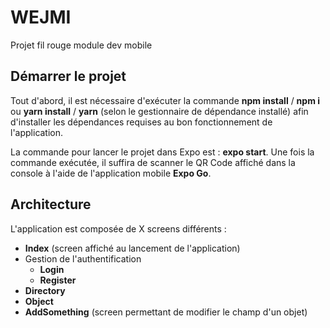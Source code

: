 # WEJMI

Projet fil rouge module dev mobile

## Démarrer le projet

Tout d'abord, il est nécessaire d'exécuter la commande **npm install** / **npm i** ou **yarn install** / **yarn** (selon le gestionnaire de dépendance installé) afin d'installer les dépendances requises au bon fonctionnement de l'application.

La commande pour lancer le projet dans Expo est : **expo start**. Une fois la commande exécutée, il suffira de scanner le QR Code affiché dans la console à l'aide de l'application mobile **Expo Go**.

## Architecture

L'application est composée de X screens différents :
- **Index** (screen affiché au lancement de l'application)
- Gestion de l'authentification
    - **Login**
    - **Register**
- **Directory**
- **Object**
- **AddSomething** (screen permettant de modifier le champ d'un objet)